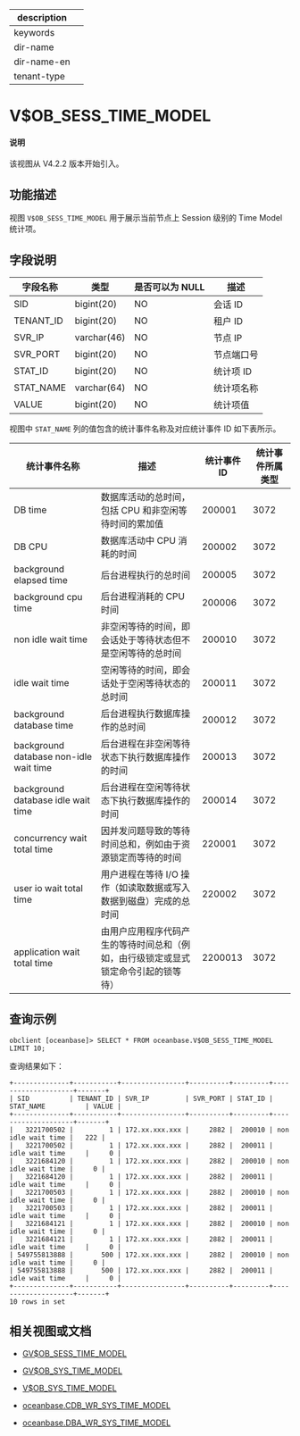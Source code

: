 |description||
|---|---|
|keywords||
|dir-name||
|dir-name-en||
|tenant-type||

# V$OB_SESS_TIME_MODEL

<main id="notice" type='explain'>
<h4>说明</h4>
<p>该视图从 V4.2.2 版本开始引入。</p>
</main>

## 功能描述

视图 `V$OB_SESS_TIME_MODEL` 用于展示当前节点上 Session 级别的 Time Model 统计项。

## 字段说明

| **字段名称** | **类型**  | **是否可以为 NULL** | **描述**                               |
|------------|-------------|---------------------|----------------------------------------|
| SID        | bigint(20)  | NO   | 会话 ID     |
| TENANT_ID  | bigint(20)  | NO   | 租户 ID     |
| SVR_IP     | varchar(46) | NO   | 节点 IP       |
| SVR_PORT   | bigint(20)  | NO   | 节点端口号        |
| STAT_ID    | bigint(20)  | NO   | 统计项 ID         |
| STAT_NAME  | varchar(64) | NO   | 统计项名称       |
| VALUE      | bigint(20)  | NO   | 统计项值        |

视图中 `STAT_NAME` 列的值包含的统计事件名称及对应统计事件 ID 如下表所示。

| 统计事件名称 | 描述 | 统计事件 ID | 统计事件所属类型 |
| ------------|------|------------|----------------|
| DB time                                |  数据库活动的总时间，包括 CPU 和非空闲等待时间的累加值  |  200001 |  3072 |
| DB CPU                                 |  数据库活动中 CPU 消耗的时间                    |  200002 |  3072 |
| background elapsed time                |  后台进程执行的总时间                           |  200005 |  3072 |
| background cpu time                    |  后台进程消耗的 CPU 时间                        |  200006 |  3072 |
| non idle wait time                     |  非空闲等待的时间，即会话处于等待状态但不是空闲等待的总时间  |  200010 |  3072 |
| idle wait time                         |  空闲等待的时间，即会话处于空闲等待状态的总时间    |  200011 |  3072 |
| background database time               |  后台进程执行数据库操作的总时间                   |  200012 |  3072 |
| background database non-idle wait time |  后台进程在非空闲等待状态下执行数据库操作的时间    |  200013 |  3072 |
| background database idle wait time     |  后台进程在空闲等待状态下执行数据库操作的时间      |  200014 |  3072 |
| concurrency wait total time            | 因并发问题导致的等待时间总和，例如由于资源锁定而等待的时间 | 220001 |  3072 |
| user io wait total time                | 用户进程在等待 I/O 操作（如读取数据或写入数据到磁盘）完成的总时间 | 220002 |  3072 |
| application wait total time            | 由用户应用程序代码产生的等待时间总和（例如，由行级锁定或显式锁定命令引起的锁等待）| 2200013 |  3072 |

## 查询示例

```shell
obclient [oceanbase]> SELECT * FROM oceanbase.V$OB_SESS_TIME_MODEL LIMIT 10;
```

查询结果如下：

```shell
+--------------+-----------+----------------+----------+---------+--------------------+-------+
| SID          | TENANT_ID | SVR_IP         | SVR_PORT | STAT_ID | STAT_NAME          | VALUE |
+--------------+-----------+----------------+----------+---------+--------------------+-------+
|   3221700502 |         1 | 172.xx.xxx.xxx |     2882 |  200010 | non idle wait time |   222 |
|   3221700502 |         1 | 172.xx.xxx.xxx |     2882 |  200011 | idle wait time     |     0 |
|   3221684120 |         1 | 172.xx.xxx.xxx |     2882 |  200010 | non idle wait time |     0 |
|   3221684120 |         1 | 172.xx.xxx.xxx |     2882 |  200011 | idle wait time     |     0 |
|   3221700503 |         1 | 172.xx.xxx.xxx |     2882 |  200010 | non idle wait time |     0 |
|   3221700503 |         1 | 172.xx.xxx.xxx |     2882 |  200011 | idle wait time     |     0 |
|   3221684121 |         1 | 172.xx.xxx.xxx |     2882 |  200010 | non idle wait time |     0 |
|   3221684121 |         1 | 172.xx.xxx.xxx |     2882 |  200011 | idle wait time     |     0 |
| 549755813888 |       500 | 172.xx.xxx.xxx |     2882 |  200010 | non idle wait time |     0 |
| 549755813888 |       500 | 172.xx.xxx.xxx |     2882 |  200011 | idle wait time     |     0 |
+--------------+-----------+----------------+----------+---------+--------------------+-------+
10 rows in set
```

## 相关视图或文档

* [GV$OB_SESS_TIME_MODEL](16800.gv-ob_sess_time_model-of-sys-tenant.md)

* [GV$OB_SYS_TIME_MODEL](17000.gv-ob_sys_time_model-of-sys-tenant.md)

* [V$OB_SYS_TIME_MODEL](17100.v-ob_sys_time_model-of-sys-tenant.md)

* [oceanbase.CDB_WR_SYS_TIME_MODEL](../200.dictionary-view-of-sys-tenant/28600.cdb_wr_sys_time_model-of-sys-tenant.md)

* [oceanbase.DBA_WR_SYS_TIME_MODEL](../200.dictionary-view-of-sys-tenant/28700.dba_wr_sys_time_model-of-sys-tenant.md)

